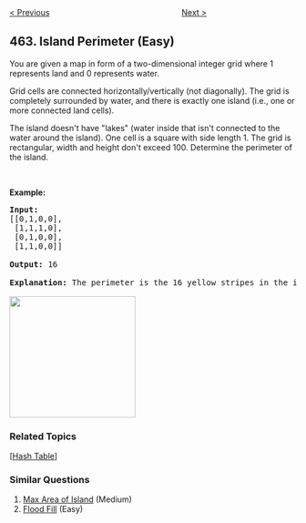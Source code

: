 <!--|This file generated by command(leetcode description); DO NOT EDIT.    |-->
<!--+----------------------------------------------------------------------+-->
<!--|@author    Openset <openset.wang@gmail.com>                           |-->
<!--|@link      https://github.com/openset                                 |-->
<!--|@home      https://github.com/openset/leetcode                        |-->
<!--+----------------------------------------------------------------------+-->

[< Previous](https://github.com/openset/leetcode/tree/master/problems/minimum-moves-to-equal-array-elements-ii "Minimum Moves to Equal Array Elements II")
　　　　　　　　　　　　　　　　
[Next >](https://github.com/openset/leetcode/tree/master/problems/can-i-win "Can I Win")

## 463. Island Perimeter (Easy)

<p>You are given a map in form of a two-dimensional integer grid where 1 represents land and 0 represents water.</p>

<p>Grid cells are connected horizontally/vertically (not diagonally). The grid is completely surrounded by water, and there is exactly one island (i.e., one or more connected land cells).</p>

<p>The island doesn&#39;t have &quot;lakes&quot; (water inside that isn&#39;t connected to the water around the island). One cell is a square with side length 1. The grid is rectangular, width and height don&#39;t exceed 100. Determine the perimeter of the island.</p>

<p>&nbsp;</p>

<p><b>Example:</b></p>

<pre>
<strong>Input:</strong>
[[0,1,0,0],
 [1,1,1,0],
 [0,1,0,0],
 [1,1,0,0]]

<strong>Output:</strong> 16

<strong>Explanation:</strong> The perimeter is the 16 yellow stripes in the image below:

<img src="https://assets.leetcode.com/uploads/2018/10/12/island.png" style="width: 221px; height: 213px;" />
</pre>

### Related Topics
  [[Hash Table](https://github.com/openset/leetcode/tree/master/tag/hash-table/README.md)]

### Similar Questions
  1. [Max Area of Island](https://github.com/openset/leetcode/tree/master/problems/max-area-of-island) (Medium)
  1. [Flood Fill](https://github.com/openset/leetcode/tree/master/problems/flood-fill) (Easy)
